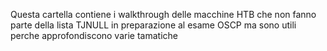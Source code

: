 Questa cartella contiene i walkthrough delle macchine HTB che non fanno parte della lista TJNULL in preparazione al esame OSCP
ma sono utili perche approfondiscono varie tamatiche 
